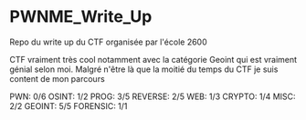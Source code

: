 # PWNME_Write_Up
Repo du write up du CTF organisée par l'école 2600

CTF vraiment très cool notamment avec la catégorie Geoint qui est vraiment génial selon moi. Malgré n'être là que la moitié du temps du CTF je suis content de mon parcours

PWN: 0/6
OSINT: 1/2
PROG: 3/5
REVERSE: 2/5
WEB: 1/3
CRYPTO: 1/4
MISC: 2/2
GEOINT: 5/5
FORENSIC: 1/1
